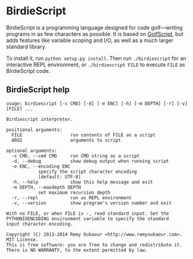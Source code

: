 # BirdieScript

BirdieScript is a programming language designed for code golf—writing programs in as few characters as possible. It is based on [GolfScript](http://www.golfscript.com/), but adds features like variable scoping and I/O, as well as a much larger standard library.

To install it, run `python setup.py install`. Then run `./birdiescript` for an interactive REPL environment, or `./birdiescript FILE` to execute `FILE` as BirdieScript code.

## BirdieScript help

    usage: birdiescript [-c CMD] [-d] [-e ENC] [-h] [-m DEPTH] [-r] [-v] [FILE] ...
    
    Birdiescript interpreter.
    
    positional arguments:
      FILE                  run contents of FILE as a script
      ARGS                  arguments to script
    
    optional arguments:
      -c CMD, --cmd CMD     run CMD string as a script
      -d, --debug           show debug output when running script
      -e ENC, --encoding ENC
                specify the script character encoding
                [default: UTF-8]
      -h, --help            show this help message and exit
      -m DEPTH, --maxdepth DEPTH
                set maximum recursion depth
      -r, --repl            run as REPL environment
      -v, --version         show program's version number and exit
    
    With no FILE, or when FILE is -, read standard input. Set the
    PYTHONIOENCODING environment variable to specify the standard
    input character encoding.
    
    Copyright (C) 2013-2014 Remy Oukaour <http://www.remyoukaour.com>.
    MIT License.
    This is free software: you are free to change and redistribute it.
    There is NO WARRANTY, to the extent permitted by law.
